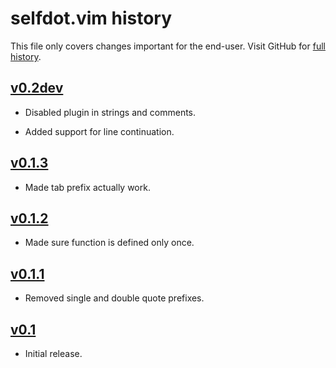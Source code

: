 selfdot.vim history
===================

This file only covers changes important for the end-user.  Visit GitHub
for [full history][].

  [full history]: http://github.com/narfdotpl/selfdot.vim/commits/master


[v0.2dev][]
-----------

 - Disabled plugin in strings and comments.

 - Added support for line continuation.


[v0.1.3][]
----------

 - Made tab prefix actually work.


[v0.1.2][]
----------

 - Made sure function is defined only once.


[v0.1.1][]
----------

 - Removed single and double quote prefixes.


[v0.1][]
--------

 - Initial release.


  [v0.2dev]: http://github.com/narfdotpl/selfdot.vim/compare/v0.1.3...master
  [v0.1.3]: http://github.com/narfdotpl/selfdot.vim/compare/v0.1.2...v0.1.3
  [v0.1.2]: http://github.com/narfdotpl/selfdot.vim/compare/v0.1.1...v0.1.2
  [v0.1.1]: http://github.com/narfdotpl/selfdot.vim/compare/v0.1.0...v0.1.1
  [v0.1]: http://github.com/narfdotpl/selfdot.vim/compare/ba14ca7...v0.1.0
